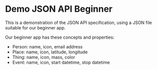 # Demo JSON API Beginner

This is a demonstration of the JSON API specification, using a JSON file suitable for our beginner app.

Our beginner app has these concepts and properties:

  * Person: name, icon, email address
  * Place: name, icon, latitude, longitude
  * Thing: name, icon, mass, color
  * Event: name, icon, start datetime, stop datetime
